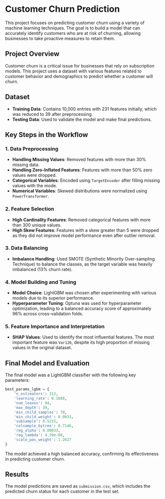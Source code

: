 # Customer Churn Prediction

This project focuses on predicting customer churn using a variety of machine learning techniques. The goal is to build a model that can accurately identify customers who are at risk of churning, allowing businesses to take proactive measures to retain them.

## Project Overview

Customer churn is a critical issue for businesses that rely on subscription models. This project uses a dataset with various features related to customer behavior and demographics to predict whether a customer will churn.

## Dataset

- **Training Data**: Contains 10,000 entries with 231 features initially, which was reduced to 39 after preprocessing.
- **Testing Data**: Used to validate the model and make final predictions.

## Key Steps in the Workflow

### 1. Data Preprocessing
- **Handling Missing Values**: Removed features with more than 30% missing data.
- **Handling Zero-Inflated Features**: Features with more than 50% zero values were dropped.
- **Categorical Variables**: Encoded using `TargetEncoder` after filling missing values with the mode.
- **Numerical Variables**: Skewed distributions were normalized using `PowerTransformer`.

### 2. Feature Selection
- **High Cardinality Features**: Removed categorical features with more than 300 unique values.
- **High Skew Features**: Features with a skew greater than 5 were dropped as they did not improve model performance even after outlier removal.

### 3. Data Balancing
- **Imbalance Handling**: Used SMOTE (Synthetic Minority Over-sampling Technique) to balance the classes, as the target variable was heavily imbalanced (13% churn rate).

### 4. Model Building and Tuning
- **Model Choice**: LightGBM was chosen after experimenting with various models due to its superior performance.
- **Hyperparameter Tuning**: Optuna was used for hyperparameter optimization, leading to a balanced accuracy score of approximately 96% across cross-validation folds.

### 5. Feature Importance and Interpretation
- **SHAP Values**: Used to identify the most influential features. The most important feature was `Var126`, despite its high proportion of missing values in the original dataset.

## Final Model and Evaluation

The final model was a LightGBM classifier with the following key parameters:

```python
best_params_lgbm = {
    'n_estimators': 312, 
    'learning_rate': 0.1608,
    'num_leaves': 94, 
    'max_depth': 39, 
    'min_child_samples': 78, 
    'min_child_weight': 0.0033, 
    'subsample': 0.5215, 
    'colsample_bytree': 0.7146, 
    'reg_alpha': 0.00033, 
    'reg_lambda': 4.39e-08, 
    'scale_pos_weight': 1.2627
}
```

The model achieved a high balanced accuracy, confirming its effectiveness in predicting customer churn.
## Results

The model predictions are saved as `submission.csv`, which includes the predicted churn status for each customer in the test set.
